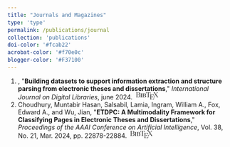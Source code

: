 ```yaml
---
title: "Journals and Magazines"
type: 'type'
permalink: /publications/journal
collection: 'publications'
doi-color: '#fcab22'
acrobat-color: '#f70e0c'
blogger-color: '#F37100'
---
```

1. , "**Building datasets to support information extraction and structure parsing from electronic theses and dissertations**," *International Journal on Digital Libraries*, june 2024. <a href='https://doi.org/10.1007/s00799-024-00395-4' target='_blank'><i class='fas fa-fw fa-link'></i></a> &nbsp;<a href='/publications/bibtex#ingram-ijdl24author = {Ingram, William A., Wu, Jian, Kahu, Sampanna Yashwant, Manzoor, Javaid Akbar, Banerjee, Bipasha, Ahuja, Aman, Choudhury, Muntabir Hasan, Salsabil, Lamia, Shields, Winston, Fox, Edward A.}' target='_blank' class='btn btn--mcwbibtex'><img src='../images/BibTeX_logo-16px-high.png'/></a>
1. Choudhury, Muntabir Hasan, Salsabil, Lamia, Ingram, William A., Fox, Edward A., and Wu, Jian, "**ETDPC: A Multimodality Framework for Classifying Pages in Electronic Theses and Dissertations**," *Proceedings of the AAAI Conference on Artificial Intelligence*, Vol. 38, No. 21, Mar. 2024, pp. 22878-22884. <a href='https://ojs.aaai.org/index.php/AAAI/article/view/30324' target='_blank'><i class='fas fa-fw fa-link'></i></a> <a href='https://dx.doi.org/10.1609/aaai.v38i21.30324' target='_blank'><i class='ai ai-fw ai-doi' style='color: {{ page.doi-color }}'></i></a> &nbsp;<a href='/publications/bibtex#choudhury-iaai24' target='_blank' class='btn btn--mcwbibtex'><img src='../images/BibTeX_logo-16px-high.png'/></a>
